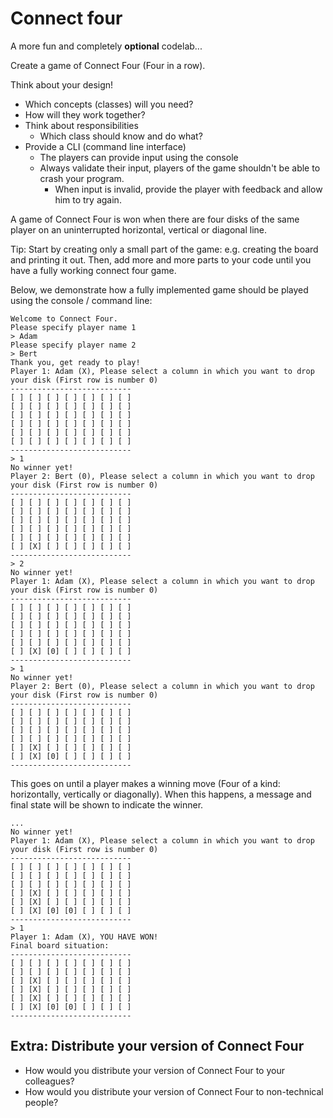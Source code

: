 # Connect four


A more fun and completely **optional** codelab...

Create a game of Connect Four (Four in a row).

Think about your design!
- Which concepts (classes) will you need?
- How will they work together?
- Think about responsibilities
    - Which class should know and do what?
- Provide a CLI (command line interface)
    - The players can provide input using the console
    - Always validate their input, players of the game shouldn't be able to crash your program.
        - When input is invalid, provide the player with feedback and allow him to try again.

A game of Connect Four is won when there are four disks 
of the same player on an uninterrupted horizontal, vertical or diagonal line.

Tip: Start by creating only a small part of the game: e.g. creating the board and printing it out.
Then, add more and more parts to your code until you have a fully working connect four game.

Below, we demonstrate how a fully implemented game should be played using the console / command line:

```
Welcome to Connect Four.
Please specify player name 1
> Adam
Please specify player name 2
> Bert
Thank you, get ready to play!
Player 1: Adam (X), Please select a column in which you want to drop your disk (First row is number 0)
---------------------------
[ ] [ ] [ ] [ ] [ ] [ ] [ ]
[ ] [ ] [ ] [ ] [ ] [ ] [ ]
[ ] [ ] [ ] [ ] [ ] [ ] [ ]
[ ] [ ] [ ] [ ] [ ] [ ] [ ]
[ ] [ ] [ ] [ ] [ ] [ ] [ ]
[ ] [ ] [ ] [ ] [ ] [ ] [ ]
---------------------------
> 1
No winner yet!
Player 2: Bert (0), Please select a column in which you want to drop your disk (First row is number 0)
---------------------------
[ ] [ ] [ ] [ ] [ ] [ ] [ ]
[ ] [ ] [ ] [ ] [ ] [ ] [ ]
[ ] [ ] [ ] [ ] [ ] [ ] [ ]
[ ] [ ] [ ] [ ] [ ] [ ] [ ]
[ ] [ ] [ ] [ ] [ ] [ ] [ ]
[ ] [X] [ ] [ ] [ ] [ ] [ ]
---------------------------
> 2
No winner yet!
Player 1: Adam (X), Please select a column in which you want to drop your disk (First row is number 0)
---------------------------
[ ] [ ] [ ] [ ] [ ] [ ] [ ]
[ ] [ ] [ ] [ ] [ ] [ ] [ ]
[ ] [ ] [ ] [ ] [ ] [ ] [ ]
[ ] [ ] [ ] [ ] [ ] [ ] [ ]
[ ] [ ] [ ] [ ] [ ] [ ] [ ]
[ ] [X] [0] [ ] [ ] [ ] [ ]
---------------------------
> 1
No winner yet!
Player 2: Bert (0), Please select a column in which you want to drop your disk (First row is number 0)
---------------------------
[ ] [ ] [ ] [ ] [ ] [ ] [ ]
[ ] [ ] [ ] [ ] [ ] [ ] [ ]
[ ] [ ] [ ] [ ] [ ] [ ] [ ]
[ ] [ ] [ ] [ ] [ ] [ ] [ ]
[ ] [X] [ ] [ ] [ ] [ ] [ ]
[ ] [X] [0] [ ] [ ] [ ] [ ]
---------------------------
```

This goes on until a player makes a winning move (Four of a kind: horizontally, vertically or diagonally).
When this happens, a message and final state will be shown to indicate the winner.

```
...
No winner yet!
Player 1: Adam (X), Please select a column in which you want to drop your disk (First row is number 0)
---------------------------
[ ] [ ] [ ] [ ] [ ] [ ] [ ]
[ ] [ ] [ ] [ ] [ ] [ ] [ ]
[ ] [ ] [ ] [ ] [ ] [ ] [ ]
[ ] [X] [ ] [ ] [ ] [ ] [ ]
[ ] [X] [ ] [ ] [ ] [ ] [ ]
[ ] [X] [0] [0] [ ] [ ] [ ]
---------------------------
> 1
Player 1: Adam (X), YOU HAVE WON!
Final board situation:
---------------------------
[ ] [ ] [ ] [ ] [ ] [ ] [ ]
[ ] [ ] [ ] [ ] [ ] [ ] [ ]
[ ] [X] [ ] [ ] [ ] [ ] [ ]
[ ] [X] [ ] [ ] [ ] [ ] [ ]
[ ] [X] [ ] [ ] [ ] [ ] [ ]
[ ] [X] [0] [0] [ ] [ ] [ ]
---------------------------
```

## Extra: Distribute your version of Connect Four
* How would you distribute your version of Connect Four to your colleagues?
* How would you distribute your version of Connect Four to non-technical people?
